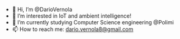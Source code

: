 - 👋 Hi, I’m @DarioVernola
- 👀 I’m interested in IoT and ambient intelligence!
- 🌱 I’m currently studying Computer Science engineering @Polimi
- 📫 How to reach me: dario.vernola8@gmail.com 

<!---
DarioVernola/DarioVernola is a ✨ special ✨ repository because its `README.md` (this file) appears on your GitHub profile.
You can click the Preview link to take a look at your changes.
--->
